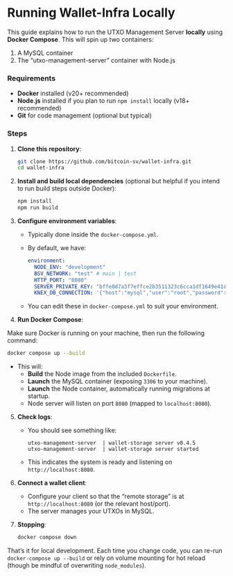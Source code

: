 # Running Wallet-Infra Locally

This guide explains how to run the UTXO Management Server **locally** using **Docker Compose**. This will spin up two containers:

1. A MySQL container
2. The “utxo-management-server” container with Node.js

### Requirements

- **Docker** installed (v20+ recommended)
- **Node.js** installed if you plan to run `npm install` locally (v18+ recommended)
- **Git** for code management (optional but typical)

### Steps

1. **Clone this repository**:
   ```bash
   git clone https://github.com/bitcoin-sv/wallet-infra.git
   cd wallet-infra
   ```

2. **Install and build local dependencies** (optional but helpful if you intend to run build steps outside Docker):
   ```bash
   npm install
   npm run build
   ```

3. **Configure environment variables**: 
   - Typically done inside the `docker-compose.yml`. 
   - By default, we have:

     ```yaml
     environment:
       NODE_ENV: "development"
       BSV_NETWORK: "test" # main | test
       HTTP_PORT: "8080"
       SERVER_PRIVATE_KEY: "bffe0d7a3f7effce2b3511323c6cca1df1649e41a336a8b603194d53287ad285"
       KNEX_DB_CONNECTION: '{"host":"mysql","user":"root","password":"rootPass","database":"wallet_storage","port":3306}'
     ```
   - You can edit these in `docker-compose.yml` to suit your environment. 

4. **Run Docker Compose**:

Make sure Docker is running on your machine, then run the following command:
   ```bash
   docker compose up --build
   ```
   - This will:
     - **Build** the Node image from the included `Dockerfile`.
     - **Launch** the MySQL container (exposing `3306` to your machine).
     - **Launch** the Node container, automatically running migrations at startup.
     - Node server will listen on port `8080` (mapped to `localhost:8080`).

5. **Check logs**:
   - You should see something like:
     ```
     utxo-management-server  | wallet-storage server v0.4.5
     utxo-management-server  | wallet-storage server started
     ```
   - This indicates the system is ready and listening on `http://localhost:8080`.

6. **Connect a wallet client**:
   - Configure your client so that the “remote storage” is at `http://localhost:8080` (or the relevant host/port).
   - The server manages your UTXOs in MySQL.

7. **Stopping**:
   ```bash
   docker compose down
   ```

That’s it for local development. Each time you change code, you can re-run `docker-compose up --build` or rely on volume mounting for hot reload (though be mindful of overwriting `node_modules`).
